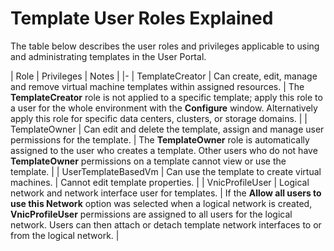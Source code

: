# Template User Roles Explained

The table below describes the user roles and privileges applicable to using and administrating templates in the User Portal.

| Role | Privileges | Notes |
|-
| TemplateCreator | Can create, edit, manage and remove virtual machine templates within assigned resources. | The **TemplateCreator** role is not applied to a specific template; apply this role to a user for the whole environment with the **Configure** window. Alternatively apply this role for specific data centers, clusters, or storage domains. |
| TemplateOwner | Can edit and delete the template, assign and manage user permissions for the template. | The **TemplateOwner** role is automatically assigned to the user who creates a template. Other users who do not have **TemplateOwner** permissions on a template cannot view or use the template. |
| UserTemplateBasedVm | Can use the template to create virtual machines. | Cannot edit template properties. |
| VnicProfileUser | Logical network and network interface user for templates. | If the **Allow all users to use this Network** option was selected when a logical network is created, **VnicProfileUser** permissions are assigned to all users for the logical network. Users can then attach or detach template network interfaces to or from the logical network. |
